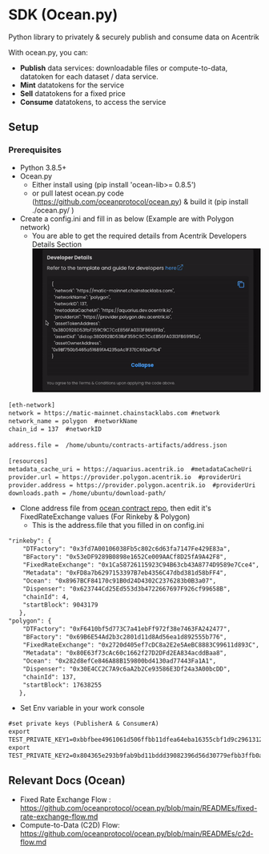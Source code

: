 # SDK (Ocean.py)

Python library to privately & securely publish and consume data on Acentrik

With ocean.py, you can:

- **Publish** data services: downloadable files or compute-to-data, datatoken for each dataset / data service.
- **Mint** datatokens for the service
- **Sell** datatokens for a fixed price
- **Consume** datatokens, to access the service

## Setup

### Prerequisites

- Python 3.8.5+
- Ocean.py
  - Either install using (pip install 'ocean-lib>= 0.8.5')
  - or pull latest ocean.py code (https://github.com/oceanprotocol/ocean.py) & build it (pip install ./ocean.py/ )
- Create a config.ini and fill in as below (Example are with Polygon network)
  - You are able to get the required details from Acentrik Developers Details Section
    ![Copy info clipboard](./copy_info_clipboard.gif)

```
[eth-network]
network = https://matic-mainnet.chainstacklabs.com #network
network_name = polygon  #networkName
chain_id = 137  #networkID

address.file =  /home/ubuntu/contracts-artifacts/address.json

[resources]
metadata_cache_uri = https://aquarius.acentrik.io  #metadataCacheUri
provider.url = https://provider.polygon.acentrik.io  #providerUri
provider.address = https://provider.polygon.acentrik.io  #providerUri
downloads.path = /home/ubuntu/download-path/
```

- Clone address file from [ocean contract repo](https://github.com/oceanprotocol/contracts/blob/main/artifacts/address.json), then edit it's FixedRateExchange values (For Rinkeby & Polygon)
  - This is the address.file that you filled in on config.ini

```
"rinkeby": {
    "DTFactory": "0x3fd7A00106038Fb5c802c6d63fa7147Fe429E83a",
    "BFactory": "0x53eDF9289B0898e1652Ce009AACf8D25fA9A42F8",
    "FixedRateExchange": "0x1Ca58726115923C94B63cb43A8774D9589e7Cce4",
    "Metadata": "0xFD8a7b6297153397B7eb4356C47dbd381d58bFF4",
    "Ocean": "0x8967BCF84170c91B0d24D4302C2376283b0B3a07",
    "Dispenser": "0x623744Cd25Ed553d3b4722667697F926cf99658B",
    "chainId": 4,
    "startBlock": 9043179
   },
"polygon": {
    "DTFactory": "0xF6410bf5d773C7a41ebFf972f38e7463FA242477",
    "BFactory": "0x69B6E54Ad2b3c2801d11d8Ad56ea1d892555b776",
    "FixedRateExchange": "0x2720d405ef7cDC8a2E2e5AeBC8883C99611d893C",
    "Metadata": "0x80E63f73cAc60c1662f27D2DFd2EA834acddBaa8",
    "Ocean": "0x282d8efCe846A88B159800bd4130ad77443Fa1A1",
    "Dispenser": "0x30E4CC2C7A9c6aA2b2Ce93586E3Df24a3A00bcDD",
    "chainId": 137,
    "startBlock": 17638255
   },
```

- Set Env variable in your work console

```
#set private keys (PublisherA & ConsumerA)
export TEST_PRIVATE_KEY1=0xbbfbee4961061d506ffbb11dfea64eba16355cbf1d9c29613126ba7fecXXXXXX
export TEST_PRIVATE_KEY2=0x804365e293b9fab9bd11bddd39082396d56d30779efbb3ffb0a6089027XXXXXX
```

## Relevant Docs (Ocean)

- Fixed Rate Exchange Flow : https://github.com/oceanprotocol/ocean.py/blob/main/READMEs/fixed-rate-exchange-flow.md
- Compute-to-Data (C2D) Flow: https://github.com/oceanprotocol/ocean.py/blob/main/READMEs/c2d-flow.md

